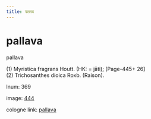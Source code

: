 ```yaml
---
title: पल्लव
---
```


# pallava

pallava  <div n="P" />(1) Myristica fragrans Houtt. (HK: = jāti); [Page-445+ 26] <div n="P" />(2) Trichosanthes dioica Roxb. (Raison).

lnum: 369

image: [444](https://www.sanskrit-lexicon.uni-koeln.de/scans/csl-apidev/servepdf.php?dict=snp&page=444)

cologne link: [pallava](https://sanskrit-lexicon.uni-koeln.de/scans/csl-apidev/getword.php?dict=snp&key=pallava)


